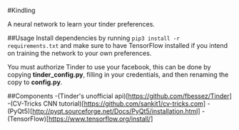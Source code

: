 #Kindling

A neural network to learn your tinder preferences.

##Usage
Install dependencies by running
`
pip3 install -r requirements.txt
`
and make sure to have TensorFlow installed if you intend on training the network to your own preferences.

You must authorize Tinder to use your facebook, this can be done by copying **tinder_config.py**, filling in your credentials, and then renaming the copy to **config.py**.

##Components
-(Tinder's unofficial api)[https://github.com/fbessez/Tinder]
-(CV-Tricks CNN tutorial)[https://github.com/sankit1/cv-tricks.com]
-(PyQt5)[http://pyqt.sourceforge.net/Docs/PyQt5/installation.html]
-(TensorFlow)[https://www.tensorflow.org/install/]


